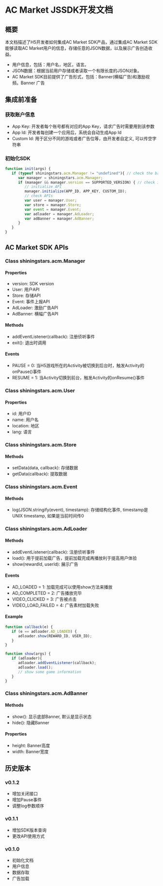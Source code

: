# AC Market JSSDK开发文档

## 概要

本文档描述了H5开发者如何集成AC Market SDK产品，通过集成AC Market SDK能够读取AC Market用户的信息，存储任意的JSON数据，以及展示广告创造收益。 

 - 用户信息，包括：用户名，地区，语言。
 - JSON数据：根据当前用户存储或者读取一个有限长度的JSON对象。
 - AC Market SDK目前提供了广告形式，包括：Banner(横幅广告)和激励视频。Banner 广告

## 集成前准备

### 获取账户信息

 - App Key: 开发者每个账号都有对应的App Key，请求广告时需要用到该参数
 - App Id: 开发者每创建一个应用后，系统会自动生成App Id
 - Custom Id: 用于区分不同的游戏或者广告位等，由开发者自定义, 可以传空字符串

### 初始化SDK
   ```javascript
   function init(args) {
      if (typeof shiningstars.acm.Manager != "undefined"){ // check the bridge 
         var manager = shiningstars.acm.Manager;
         if (manager && manager.version == SUPPORTED_VERSION) { // check if SDK version is supported
            // initialize API
            manager.initialize(APP_ID, APP_KEY, CUSTOM_ID);
            // check APIs
            var user = manager.User;
            var store = manager.Store;
            var event = manager.Event;
            var adloader = manager.AdLoader;
            var adBanner = manager.AdBanner;
         }
      }
   }
   ```

## AC Market SDK APIs

### Class shiningstars.acm.Manager

#### Properties

 - version: SDK version
 - User: 用户API
 - Store: 存储API
 - Event: 事件上报API
 - AdLoader: 激励广告API
 - AdBanner: 横幅广告API

#### Methods

 - addEventListener(callback): 注册侦听事件
 - exit(): 退出时调用

#### Events

 - PAUSE = 0: 当H5游戏所在的Activity被切换到后台时，触发Activity的onPause()事件
 - RESUME = 1: 当Activity切换到前台，触发Activity的onResume()事件

### Class shiningstars.acm.User

#### Properties

 - id: 用户ID
 - name: 用户名
 - location: 地区
 - lang: 语言

### Class shiningstars.acm.Store

#### Methods

 - setData(data, callback): 存储数据
 - getData(callback): 提取数据

### Class shiningstars.acm.Event

#### Methods

 - log(JSON.stringify(event), timestamp): 存储结构化事件, timestamp是UNIX timestamp, 如果是当前时间传0

### Class shiningstars.acm.AdLoader

#### Methods

 - addEventListener(callback): 注册侦听事件
 - load(): 用于提前加载广告，提前加载完成再播放利于提高用户体验
 - show(rewardId, userId): 展示广告

#### Events

 - AD_LOADED = 1: 加载完成可以使用show方法来播放
 - AD_COMPLETED = 2: 广告播放完毕
 - VIDEO_CLICKED = 3: 广告被点击
 - VIDEO_LOAD_FAILED = 4: 广告素材加载失败

#### Example

   ```javascript
   function callback(e) {
      if (e == adloader.AD_LOADED) {
         adloader.show(REWARD_ID, USER_ID);
      }
   }

   function show(args) {
      if (adloader){
         adloader.addEventListener(callback);
         adloader.load();
         // show some game information
      }
   }
   ```
### Class shiningstars.acm.AdBanner

#### Methods

 - show(): 显示底部Banner, 默认是显示状态
 - hide(): 隐藏Banner

#### Properties
 - height: Banner高度
 - width: Banner宽度

## 历史版本

### v0.1.2
 - 增加关闭接口
 - 增加Pause事件
 - 调整log参数顺序
  
### v0.1.1
 - 增加SDK版本查询
 - 更改API使用方式

### v0.1.0

 - 初始化文档
 - 用户信息
 - 数据存取
 - 广告加载